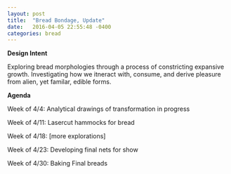 ```yaml
---
layout: post
title:  "Bread Bondage, Update"
date:   2016-04-05 22:55:48 -0400
categories: bread
---
```


**Design Intent**

Exploring bread morphologies through a process of constricting expansive growth. Investigating how we itneract with, consume, and derive pleasure from alien, yet familar, edible forms.

**Agenda**

Week of 4/4: Analytical drawings of transformation in progress

Week of 4/11: Lasercut hammocks for bread

Week of 4/18: [more explorations]

Week of 4/23: Developing final nets for show

Week of 4/30: Baking Final breads 